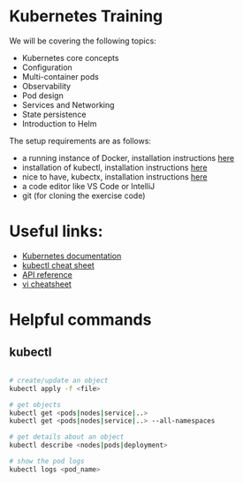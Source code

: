 # Kubernetes Training

We will be covering the following topics:

- Kubernetes core concepts
- Configuration
- Multi-container pods
- Observability
- Pod design
- Services and Networking
- State persistence
- Introduction to Helm

The setup requirements are as follows:

- a running instance of Docker, installation instructions [here](https://docs.docker.com/get-docker/)
- installation of kubectl, installation instructions [here](https://kubernetes.io/docs/tasks/tools/)
- nice to have, kubectx, installation instructions [here](https://github.com/ahmetb/kubectx#installation)
- a code editor like VS Code or IntelliJ
- git (for cloning the exercise code)


# Useful links:

- [Kubernetes documentation](https://kubernetes.io/docs/)
- [kubectl cheat sheet](https://kubernetes.io/docs/reference/kubectl/cheatsheet/)
- [API reference](https://kubernetes.io/docs/reference/kubernetes-api/)
- [vi cheatsheet](https://www.atmos.albany.edu/daes/atmclasses/atm350/vi_cheat_sheet.pdf)

# Helpful commands

## kubectl

```sh

# create/update an object
kubectl apply -f <file>

# get objects
kubectl get <pods|nodes|service|..>
kubectl get <pods|nodes|service|..> --all-namespaces

# get details about an object
kubectl describe <nodes|pods|deployment> 

# show the pod logs
kubectl logs <pod_name>

```